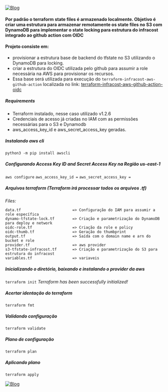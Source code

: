 [![Blog](https://img.shields.io/website?down_color=blue&down_message=infrati.dev&label=Blog&logo=ghost&logoColor=green&style=for-the-badge&up_color=blue&up_message=infrati.dev&url=https%3A%2F%2Finfrati.dev)](https://infrati.dev)

#### Por padrão o terraform state files é armazenado localmente. Objetivo é criar uma estrutura para armazenar remotamente os state files no S3 com DynamoDB para  implementar o state locking para estrutura do infracost integrado ao github action com OIDC
 
#### Projeto consiste em:
- provisionar a estrutura base de backend do tfstate no S3 utilizando o 
DynamoDB para locking. 
- criar a estrutura do OIDC utilizada pelo github para assumir a role necessária na AWS para provisionar os recursos. 
- Essa base será utilizada para execução do ```terraform-infracost-aws-github-action``` localizada no link:
[terraform-infracost-aws-github-action-oidc](https://github.com/infratidev/terraform-infracost-aws-github-action-oidc)

##### Requirements

* Terraform instalado, nesse caso utilizado v1.2.6
* Credenciais de acesso já criadas no IAM com as permissões necessárias para o S3 e Dynamodb
* aws_access_key_id e aws_secret_access_key geradas.

##### Instalando aws cli
`python3 -m pip install awscli`

##### Configurando Access Key ID and Secret Access Key na Região us-east-1
`aws configure`
`aws_access_key_id =`
`aws_secret_access_key =`

##### Arquivos terraform (Terraform irá processar todos os arquivos .tf)
*Files:*
```
data.tf                       => Configuração do IAM para assumir a role específica
dynamo-tfstate-lock.tf        => Criação e parametrização do DynamoDB para deploy e network
oidc-role.tf                  => Criação da role e policy
oidc-thumb.tf                 => Geração do thumbprint
output.tf                     => Saída com o domain name e arn do bucket e role
provider.tf                   => aws provider
s3-tfstate-infracost.tf       => Criação e parametrização do S3 para estrutura do infracost
variables.tf                  => variaveis

```

##### Inicializando o diretório, baixando e instalando o provider da aws
`terraform init`
*Terraform has been successfully initialized!*

##### Acertar identação do terraform
`terraform fmt`

##### Validando configuração
`terraform validate`

##### Plano de configuração
`terraform plan`

##### Aplicando plano
`terraform apply`


[![Blog](https://img.shields.io/website?down_color=blue&down_message=infrati.dev&label=Blog&logo=ghost&logoColor=green&style=for-the-badge&up_color=blue&up_message=infrati.dev&url=https%3A%2F%2Finfrati.dev)](https://infrati.dev)


